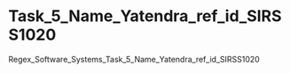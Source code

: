 # Task_5_Name_Yatendra_ref_id_SIRSS1020
Regex_Software_Systems_Task_5_Name_Yatendra_ref_id_SIRSS1020
